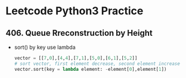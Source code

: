 # Leetcode  Python3 Practice

## 406. Queue Rreconstruction by Height

* sort() by key use lambda

  ```python
  vector = [[7,0],[4,4],[7,1],[5,0],[6,1],[5,2]]
  # sort vector, first element decrease, second element increase
  vector.sort(key = lambda element: -element[0],element[1])
  ```
